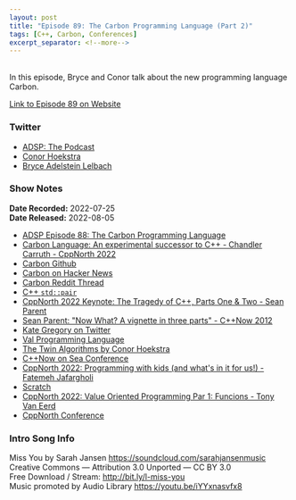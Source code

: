 ```yaml
---
layout: post
title: "Episode 89: The Carbon Programming Language (Part 2)"
tags: [C++, Carbon, Conferences]
excerpt_separator: <!--more-->
---
```


<div id="buzzsprout-player-11086932"></div><script src="https://www.buzzsprout.com/1501960/11086932-episode-89-the-carbon-programming-language-part-2.js?container_id=buzzsprout-player-11086932&player=small" type="text/javascript" charset="utf-8"></script>

<br>In this episode, Bryce and Conor talk about the new programming language Carbon.
 
<!--more-->

[Link to Episode 89 on Website](https://adspthepodcast.com/2022/08/05/Episode-89.html)

### Twitter
 
* [ADSP: The Podcast](https://twitter.com/adspthepodcast)
* [Conor Hoekstra](https://twitter.com/code_report)
* [Bryce Adelstein Lelbach](https://twitter.com/blelbach)

### Show Notes
 
**Date Recorded:** 2022-07-25 <br>
**Date Released:** 2022-08-05

* [ADSP Episode 88: The Carbon Programming Language](https://adspthepodcast.com/2022/07/29/Episode-88.html)
* [Carbon Language: An experimental successor to C++ - Chandler Carruth - CppNorth 2022](https://www.youtube.com/watch?v=omrY53kbVoA)
* [Carbon Github](https://github.com/carbon-language/carbon-lang)
* [Carbon on Hacker News](https://news.ycombinator.com/item?id=32151609)
* [Carbon Reddit Thread](https://old.reddit.com/r/cpp/comments/w2t2zn/carbon_an_experimental_successor_to_c/)
* [C++ `std::pair`](https://en.cppreference.com/w/cpp/utility/pair)
* [CppNorth 2022 Keynote: The Tragedy of C++, Parts One & Two - Sean Parent](https://www.youtube.com/watch?v=kZCPURMH744)
* [Sean Parent: "Now What? A vignette in three parts" - C++Now 2012](https://www.youtube.com/watch?v=iGenpw2NeKQ)
* [Kate Gregory on Twitter](https://twitter.com/gregcons)
* [Val Programming Language](https://github.com/val-lang/val)
* [The Twin Algorithms by Conor Hoekstra](https://www.youtube.com/watch?v=NiferfBvN3s)
* [C++Now on Sea Conference](https://cpponsea.uk/)
* [CppNorth 2022: Programming with kids (and what's in it for us!) - Fatemeh Jafargholi](https://www.youtube.com/watch?v=ZDbNPfPpIvM)
* [Scratch](https://scratch.mit.edu/)
* [CppNorth 2022: Value Oriented Programming Par 1: Funcions - Tony Van Eerd](https://www.youtube.com/watch?v=rpCc-cfYa3k)
* [CppNorth Conference](https://cppnorth.ca/)

### Intro Song Info
 
Miss You by Sarah Jansen https://soundcloud.com/sarahjansenmusic<br>
Creative Commons — Attribution 3.0 Unported — CC BY 3.0<br>
Free Download / Stream: http://bit.ly/l-miss-you<br>
Music promoted by Audio Library https://youtu.be/iYYxnasvfx8<br>